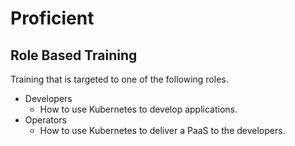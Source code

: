 # Proficient

## Role Based Training

Training that is targeted to one of the following roles.

* Developers
	* How to use Kubernetes to develop applications.
* Operators
	* How to use Kubernetes to deliver a PaaS to the developers.


